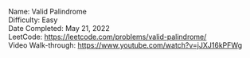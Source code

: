 Name: Valid Palindrome
<br/>
Difficulty: Easy
<br/>
Date Completed: May 21, 2022
<br/>
LeetCode: https://leetcode.com/problems/valid-palindrome/
<br/>
Video Walk-through: https://www.youtube.com/watch?v=jJXJ16kPFWg
